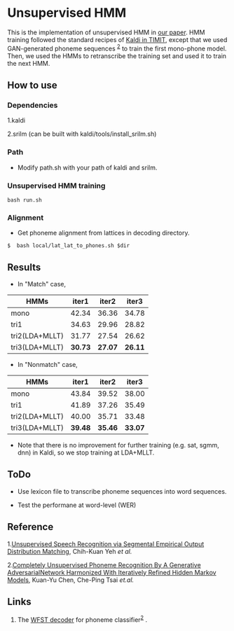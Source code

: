 # Unsupervised HMM

This is the implementation of unsupervised HMM in [our paper](#Citation).  HMM training followed the standard recipes of [Kaldi in TIMIT](https://github.com/kaldi-asr/kaldi/tree/master/egs/timit), except that we used GAN-generated phoneme sequences <sup>[2](#Reference)</sup> to train the first  mono-phone model. Then, we used the HMMs to retranscribe the training set and used it to train the next HMM.

<!--If you find this project helpful for your research, please do consider to cite our paper, thanks! -->

## How to use

### Dependencies

1.kaldi 

2.srilm (can be built with kaldi/tools/install_srilm.sh)

### Path

- Modify path.sh with your path of kaldi and srilm.

### Unsupervised HMM training

```
bash run.sh
```

### Alignment

- Get phoneme alignment from lattices in decoding directory.

```
$  bash local/lat_lat_to_phones.sh $dir
```

## Results

- In "Match" case, 

|HMMs                    | iter1  |  iter2  | iter3  |
|---------------------| ------- |-------- |-------- |
|mono                    | 42.34 | 36.36 | 34.78 |
|tri1                         | 34.63 | 29.96 | 28.82 |
|tri2(LDA+MLLT) | 31.77 | 27.54 | 26.62 |
|tri3(LDA+MLLT) | **30.73** | **27.07** | **26.11** |

- In "Nonmatch" case,

|HMMs                    | iter1  |  iter2  | iter3  |
|---------------------| ------- |-------- |-------- |
|mono                    | 43.84 | 39.52 | 38.00 |
|tri1                         | 41.89 | 37.26 | 35.49 |
|tri2(LDA+MLLT) | 40.00 | 35.71 | 33.48 |
|tri3(LDA+MLLT) | **39.48** | **35.46** | **33.07** |

- Note that there is no improvement for further training (e.g. sat, sgmm, dnn) in Kaldi, so we stop training at LDA+MLLT.

## ToDo

- Use lexicon file to transcribe phoneme sequences into word sequences.

- Test the performane at word-level (WER)

## Reference
1.[Unsupervised Speech Recognition via Segmental Empirical Output Distribution Matching](https://arxiv.org/abs/1812.09323), Chih-Kuan Yeh *et al.* 

2.[Completely Unsupervised Phoneme Recognition By A Generative AdversarialNetwork Harmonized With Iteratively Refined Hidden Markov Models](https://arxiv.org/abs/1904.04100?fbclid=IwAR3QG6ihbKmLz-e4BdOkRG3AaelP5HGkzLkavzRSF6IORN90BkHX1NLkpRo),  Kuan-Yu Chen, Che-Ping Tsai *et.al.*

## Links

1.  The [WFST decoder](https://github.com/jackyyy0228/WFST-decoder-for-phoneme-posterior) for phoneme classifier<sup>[2](#Reference)</sup> .

